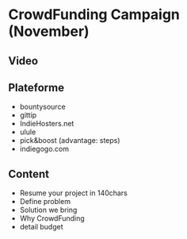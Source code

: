 # CrowdFunding Campaign (November)

## Video

## Plateforme

- bountysource
- gittip
- IndieHosters.net
- ulule
- pick&boost (advantage: steps)
- indiegogo.com

## Content

- Resume your project in 140chars
- Define problem
- Solution we bring
- Why CrowdFunding
- detail budget
